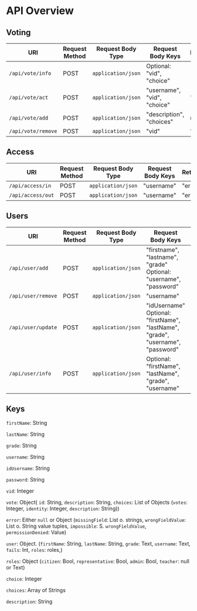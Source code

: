 # API Overview

## Voting
| URI | Request Method | Request Body Type | Request Body Keys | Return |
|-----|----------------|-------------------|---------------------|------|
|`/api/vote/info` | POST | `application/json` | Optional: "vid", "choice" | `[ vote ]` |
|`/api/vote/act` | POST | `application/json` | "username", "vid", "choice" | "error" |
|`/api/vote/add` | POST | `application/json` | "description", "choices" | `null` |
|`/api/vote/remove` | POST | `application/json` | "vid" | "error" | "error" |

## Access
| URI | Request Method | Request Body Type | Request Body Keys | Return |
|-----|----------------|-------------------|---------------------|------|
|`/api/access/in` | POST | `application/json` | "username" | "error" |
|`/api/access/out` | POST | `application/json` | "username" | "error" |

## Users
| URI | Request Method | Request Body Type | Request Body Keys | Return |
|-----|----------------|-------------------|---------------------|------|
|`/api/user/add`| POST | `application/json` | "firstname", "lastname", "grade" <br> Optional: "username", "password" | "error" |
|`/api/user/remove` | POST | `application/json` | "username" | "error" |
|`/api/user/update` | POST | `application/json` | "idUsername" <br> Optional: "firstName", "lastName", "grade", "username", "password" | "error" |
|`/api/user/info` | POST | `application/json` | Optional: "firstName", "lastName", "grade", "username" | `[ user ]` |


## Keys
`firstName`: String

`lastName`: String

`grade`: String

`username`: String

`idUsername`: String

`password`: String

`vid`: Integer

`vote`: Object( `id`: String, `description`: String, `choices`: List of Objects (`votes`: Integer, `identity`: Integer, `description`: String))

`error`: Either `null` or Object (`missingField`: List o. strings, `wrongFieldValue`: List o. String value tuples, `impossible`: S. `wrongFieldValue`, `permissionDenied`: Value)

`user`: Object. (`firstName`: String, `lastName`: String, `grade`: Text, `username`: Text, `fails`: Int, `roles`: roles,)

`roles`: Object (`citizen`: Bool, `representative`: Bool, `admin`: Bool, `teacher`: null or Text)

`choice`: Integer

`choices`: Array of Strings

`description`: String
